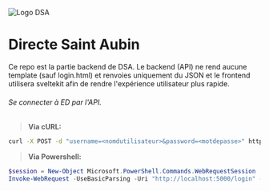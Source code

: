 ![Logo DSA](https://media.discordapp.net/attachments/878387055409901639/1047905038464462968/dark_logo.png)
# Directe Saint Aubin
Ce repo est la partie backend de DSA.
Le backend (API) ne rend aucune template (sauf login.html) et renvoies uniquement du JSON et le frontend utilisera sveltekit afin de rendre l'expérience utilisateur plus rapide.

###### Se connecter à ED par l'API.
> **Via cURL:**
```bat
curl -X POST -d "username=<nomdutilisateur>&password=<motdepasse>" http://localhost:5000/login
```  
> **Via Powershell:**
```Powershell
$session = New-Object Microsoft.PowerShell.Commands.WebRequestSession
Invoke-WebRequest -UseBasicParsing -Uri "http://localhost:5000/login" -Method "POST" -Body "username=<nomdutilisateur>&password=<motdepasse>"
```
